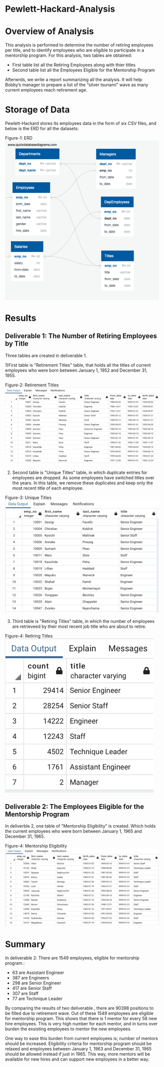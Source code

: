 # Pewlett-Hackard-Analysis
# Overview of Analysis
This analysis is performed to determine the number of retiring employees per title, and to identify employees who are eligible to participate in a mentorship program.
For this analysis, two tables are obtained:
* First table list all the Retiring Employees along with thier titles
* Second table list all the Employees Eligible for the Mentorship Program

Afterwrds, we write a report summarizing all the analysis. It will help Bobby’s manager to prepare a list of the “silver tsunami” wave as many current employees reach retirement age.

# Storage of Data
Pewlett-Hackard stores its employees data in the form of six CSV files, and below is the ERD for all the datasets:

Figure-1: 
ERD![ERD OFPewlett-Hackard Data](https://github.com/FatimaJHussain/Pewlett-Hackard-Analysis/blob/main/EmployeeDB.png)

# Results
## Deliverable 1: The Number of Retiring Employees by Title
 Three tables are created in deliverable 1. 

1)First table is "Retirement Titles" table, that holds all the titles of current employees who were born between January 1, 1952 and December 31, 1955. 

Figure-2: 
Retirement Titles![Retirement Titles](https://github.com/FatimaJHussain/Pewlett-Hackard-Analysis/blob/main/Retirement_title.png)

2) Second table is "Unique Titles" table, in which duplicate entries for employees are dropped. As some employees have switched titles over the years. In this table, we remove these duplicates and keep only the most recent title of each employee.

Figure-3: 
Unique Titles![Unique Titles](https://github.com/FatimaJHussain/Pewlett-Hackard-Analysis/blob/main/unique_table.png)

3) Third table is "Retiring Titles" table, in which the number of employees are retrieveed by their most recent job title who are about to retire.

Figure-4: 
Retiring Titles![Retiring Titles](https://github.com/FatimaJHussain/Pewlett-Hackard-Analysis/blob/main/retiring_table.png)

## Deliverable 2: The Employees Eligible for the Mentorship Program
In deliverble 2, one table of "Mentorship Eligibility" is created. Which holds the current employees who were born between January 1, 1965 and December 31, 1965.

Figure-4: 
Mentorship Eligibility![Mentorship Eligibility](https://github.com/FatimaJHussain/Pewlett-Hackard-Analysis/blob/main/mentorship.png)

# Summary
In deliverable 2: There are 1549 employees, eligible for mentorship program.:
* 63 are Assistant Engineer
* 387 are Engineers
* 298 are Senior Engineer
* 417 are Senior Staff
* 307 are Staff
* 77 are Technique Leader

By comparing the results of two deliverable , there are 90398 positions to be filled due to retirement wave.  Out of these 1549 employees are eligible for mentorship program. This shows that there is 1 mentor for every 58 new hire employees. This is very high number for each mentor, and in turns over burden the exsisting employees to mentor the new employees. 

One way to ease this burden from current employees is; number of mentors should be increased. Eligibility criteria for mentorship program should be relaxed and employees between January 1, 1963 and December 31, 1965 should be allowed instead if just in 1965. This way, more mentors will be available for new hires and can support new employees in a better way.


